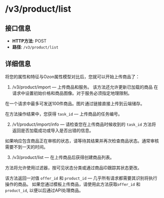 # /v3/product/list

## 接口信息

- **HTTP方法**: POST
- **路径**: `/v3/product/list`

## 详细信息

将您的属性和特征与Ozon属性模型对比后，您就可以开始上传商品了：

  1. /v3/product/import — 上传商品和服务。 该方法还允许更新已加载的商品 在请求中设置初始价格和商品图像。对于服务必须指定地理限制。

在一个请求中最多可发送100件商品。图片通过链接直接上传到云端储存。

在方法操作结果中，您获得 `task_id` — 上传商品的任务编号。

  2. /v1/product/import/info — 请检查您在上传商品时候收到的 `task_id` 方法将返回是否加载成功或导入是否出错的信息。

如果响应包含商品正在审核的状态，请等待其结果并再次检查商品状态。通常审核需要不到一天的时间。

  3. /v3/product/list — 在上传商品后获得创建商品列表。

方法将允许使用过滤器，按可见状态分类或通过商品ID跟踪其状态更改。

该方法返回一对值 `offer_id` 和 `product_id` — 几乎所有请求都需要其识别将执行操作的商品。 如果您通过模板上传商品，请使用此方法获取`offer_id` 和 `product_id`, 以便以后通过API处理商品。



